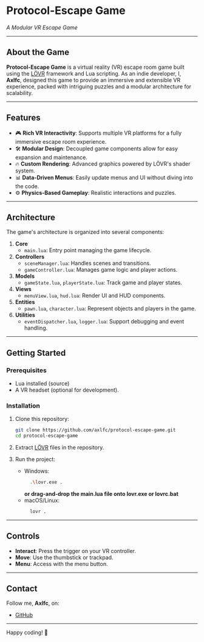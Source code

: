 # Protocol-Escape Game

*A Modular VR Escape Game*  

---

## About the Game

**Protocol-Escape Game** is a virtual reality (VR) escape room game built using the [LÖVR](https://lovr.org/) framework and Lua scripting. As an indie developer, I, **Axlfc**, designed this game to provide an immersive and extensible VR experience, packed with intriguing puzzles and a modular architecture for scalability.

---

## Features

- 🎮 **Rich VR Interactivity**: Supports multiple VR platforms for a fully immersive escape room experience.
- 🛠️ **Modular Design**: Decoupled game components allow for easy expansion and maintenance.
- 🔥 **Custom Rendering**: Advanced graphics powered by LÖVR's shader system.
- 📊 **Data-Driven Menus**: Easily update menus and UI without diving into the code.
- ⚙️ **Physics-Based Gameplay**: Realistic interactions and puzzles.

---

## Architecture

The game's architecture is organized into several components:

1. **Core**
    - `main.lua`: Entry point managing the game lifecycle.
2. **Controllers**
    - `sceneManager.lua`: Handles scenes and transitions.
    - `gameController.lua`: Manages game logic and player actions.
3. **Models**
    - `gameState.lua`, `playerState.lua`: Track game and player states.
4. **Views**
    - `menuView.lua`, `hud.lua`: Render UI and HUD components.
5. **Entities**
    - `pawn.lua`, `character.lua`: Represent objects and players in the game.
6. **Utilities**
    - `eventDispatcher.lua`, `logger.lua`: Support debugging and event handling.

---

## Getting Started

### Prerequisites
- Lua installed (source)
- A VR headset (optional for development).

### Installation
1. Clone this repository:
   ```bash
   git clone https://github.com/axlfc/protocol-escape-game.git
   cd protocol-escape-game
   ```
2. Extract [LÖVR](https://lovr.org/) files in the repository.

3. Run the project:
   - Windows:
     ```bash
       .\lovr.exe .
     ```
     **or drag-and-drop the main.lua file onto lovr.exe or lovrc.bat**
   - macOS/Linux:
     ```bash
       lovr .
     ```

---

## Controls

- **Interact**: Press the trigger on your VR controller.
- **Move**: Use the thumbstick or trackpad.
- **Menu**: Access with the menu button.

---

## Contact
Follow me, **Axlfc**, on:
- [GitHub](https://github.com/axlfc)

---

Happy coding! 🚀
